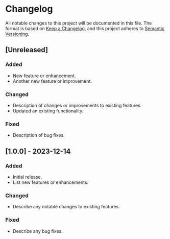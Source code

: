 # Changelog

All notable changes to this project will be documented in this file. The format is based on [Keep a Changelog](https://keepachangelog.com/en/1.0.0/),
and this project adheres to [Semantic Versioning](https://semver.org/spec/v2.0.0.html).

## [Unreleased]

### Added

- New feature or enhancement.
- Another new feature or improvement.

### Changed

- Description of changes or improvements to existing features.
- Updated an existing functionality.

### Fixed

- Description of bug fixes.

## [1.0.0] - 2023-12-14

### Added

- Initial release.
- List new features or enhancements.

### Changed

- Describe any notable changes to existing features.

### Fixed

- Describe any bug fixes.
